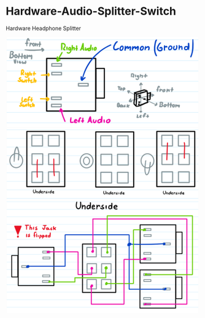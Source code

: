 # Hardware-Audio-Splitter-Switch
Hardware Headphone Splitter


<p align="center">
  <img src="https://github.com/aziddy/Hardware-Audio-Splitter-Switch/blob/master/1.PNG" width="500"/>
  <img src="https://github.com/aziddy/Hardware-Audio-Splitter-Switch/blob/master/2.PNG" width="500"/>
  <img src="https://github.com/aziddy/Hardware-Audio-Splitter-Switch/blob/master/3.PNG" width="500"/>
</p>
